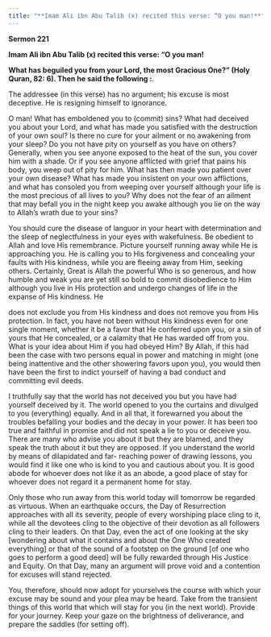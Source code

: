 ```yaml
---
title: "**Imam Ali ibn Abu Talib (x) recited this verse: “O you man!**" 
---
```

**Sermon 221**

**Imam Ali ibn Abu Talib \(x\) recited this verse: “O you man\!**

**What has beguiled you from your Lord, the most Gracious One?” \(Holy Quran, 82: 6\)\. Then he said the following :**\.

The addressee \(in this verse\) has no argument; his excuse is most deceptive\. He is resigning himself to ignorance\.

O man\! What has emboldened you to \(commit\) sins? What had deceived you about your Lord, and what has made you satisfied with the destruction of your own soul? Is there no cure for your ailment or no awakening from your sleep? Do you not have pity on yourself as you have on others? Generally, when you see anyone exposed to the heat of the sun, you cover him with a shade\. Or if you see anyone afflicted with grief that pains his body, you weep out of pity for him\. What has then made you patient over your own disease? What has made you insistent on your own afflictions, and what has consoled you from weeping over yourself although your life is the most precious of all lives to you? Why does not the fear of an ailment that may befall you in the night keep you awake although you lie on the way to Allah’s wrath due to your sins?

You should cure the disease of languor in your heart with determination and the sleep of neglectfulness in your eyes with wakefulness\. Be obedient to Allah and love His remembrance\. Picture yourself running away while He is approaching you\. He is calling you to His forgiveness and concealing your faults with His kindness, while you are fleeing away from Him, seeking others\. Certainly, Great is Allah the powerful Who is so generous, and how humble and weak you are yet still so bold to commit disobedience to Him although you live in His protection and undergo changes of life in the expanse of His kindness\. He

<a id="page714"></a>does not exclude you from His kindness and does not remove you from His protection\. In fact, you have not been without His kindness even for one single moment, whether it be a favor that He conferred upon you, or a sin of yours that He concealed, or a calamity that He has warded off from you\. What is your idea about Him if you had obeyed Him? By Allah, if this had been the case with two persons equal in power and matching in might \(one being inattentive and the other showering favors upon you\), you would then have been the first to indict yourself of having a bad conduct and committing evil deeds\.

I truthfully say that the world has not deceived you but you have had yourself deceived by it\. The world opened to you the curtains and divulged to you \(everything\) equally\. And in all that, it forewarned you about the troubles befalling your bodies and the decay in your power\. It has been too true and faithful in promise and did not speak a lie to you or deceive you\. There are many who advise you about it but they are blamed, and they speak the truth about it but they are opposed\. If you understand the world by means of dilapidated and far\- reaching power of drawing lessons, you would find it like one who is kind to you and cautious about you\. It is good abode for whoever does not like it as an abode, a good place of stay for whoever does not regard it a permanent home for stay\.

Only those who run away from this world today will tomorrow be regarded as virtuous\. When an earthquake occurs, the Day of Resurrection approaches with all its severity, people of every worshiping place cling to it, while all the devotees cling to the objective of their devotion as all followers cling to their leaders\. On that Day, even the act of one looking at the sky \[wondering about what it contains and about the One Who created everything\] or that of the sound of a footstep on the ground \[of one who goes to perform a good deed\] will be fully rewarded through His Justice and Equity\. On that Day, many an argument will prove void and a contention for excuses will stand rejected\.

You, therefore, should now adopt for yourselves the course with which your excuse may be sound and your plea may be heard\. Take from the transient things of this world that which will stay for you \(in the next world\)\. Provide for your journey\. Keep your gaze on the brightness of deliverance, and prepare the saddles \(for setting off\)\.

<a id="page715"></a>

